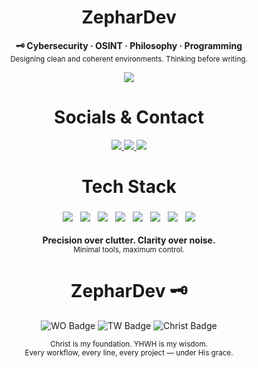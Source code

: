 

<h1 align="center">ZepharDev</h1>


<p align="center">
  <b>🗝️ Cybersecurity  · OSINT · Philosophy  · Programming</b><br>
  <sub>Designing clean and coherent environments. Thinking before writing.</sub>
</p>

<p align="center">
  <img src="https://img.shields.io/badge/License-GNU%20GPLv3-cba6f7?style=for-the-badge&labelColor=1e1e2e&logo=gnu&logoColor=white" />
</p>

<h1 align="center">Socials & Contact</h1>

<p align="center">
  <a href="https://www.instagram.com/zephartw" target="_blank">
    <img src="https://img.shields.io/badge/Instagram-zephartw-eba0ac?style=for-the-badge&logo=instagram&logoColor=white&labelColor=1e1e2e" />
  </a>
  <a href="https://www.reddit.com/u/Zephar_WO" target="_blank">
    <img src="https://img.shields.io/badge/Reddit-Zephar_WO-89b4fa?style=for-the-badge&logo=reddit&logoColor=white&labelColor=1e1e2e" />
  </a>
  <a href="mailto:zephartw@gmail.com">
    <img src="https://img.shields.io/badge/Email-zephartw@gmail.com-cba6f7?style=for-the-badge&logo=gmail&logoColor=white&labelColor=1e1e2e" />
  </a>
</p>


<h1 align="center">Tech Stack</h1>

<p align="center" style="margin: 0; padding: 0;">
  <img src="https://img.shields.io/badge/Hyprland-WM-cba6f7?style=for-the-badge&logo=hyprland&logoColor=white&labelColor=1e1e2e" style="margin: 4px;" />
  <img src="https://img.shields.io/badge/Arch_Linux-Base-eba0ac?style=for-the-badge&logo=arch-linux&logoColor=white&labelColor=1e1e2e" style="margin: 4px;" />
  <img src="https://img.shields.io/badge/Bash-Scripts-f5c2e7?style=for-the-badge&logo=gnubash&logoColor=white&labelColor=1e1e2e" style="margin: 4px;" />
  <img src="https://img.shields.io/badge/C-Core-eba0ac?style=for-the-badge&logo=c&logoColor=white&labelColor=1e1e2e" style="margin: 4px;" />
  <img src="https://img.shields.io/badge/C%2B%2B-Performance-f9e2af?style=for-the-badge&logo=linux&logoColor=white&labelColor=1e1e2e" style="margin: 4px;" />
  <img src="https://img.shields.io/badge/Java-Logic-cba6f7?style=for-the-badge&logo=openjdk&logoColor=white&labelColor=1e1e2e" style="margin: 4px;" />
  <img src="https://img.shields.io/badge/JSONC-Config-89b4fa?style=for-the-badge&logo=json&logoColor=white&labelColor=1e1e2e" style="margin: 4px;" />
  <img src="https://img.shields.io/badge/CSS-UI%20Tweak-f5c2e7?style=for-the-badge&logo=css3&logoColor=white&labelColor=1e1e2e" style="margin: 4px;" />
</p>




<p align="center">
  <b>Precision over clutter. Clarity over noise.</b><br>
  <sub>Minimal tools, maximum control.</sub>
</p>

<h1 align="center">ZepharDev 🗝️</h1>

<p align="center">
  <img src="https://img.shields.io/badge/WO-Workflow_Optimization-cba6f7?style=for-the-badge&labelColor=1e1e2e&logo=awesome&logoColor=white" alt="WO Badge" />
  <img src="https://img.shields.io/badge/TW-True_Work-89b4fa?style=for-the-badge&labelColor=1e1e2e&logo=github-actions&logoColor=white" alt="TW Badge" />
  <img src="https://img.shields.io/badge/✝️-Christ%20is%20King-f5c2e7?style=for-the-badge&labelColor=1e1e2e&logoColor=white" alt="Christ Badge" />
</p>

<p align="center">
  <sub>Christ is my foundation. YHWH is my wisdom.<br>
  Every workflow, every line, every project — under His grace.</sub>
</p>